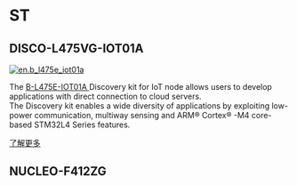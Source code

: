 # ST

## DISCO-L475VG-IOT01A

[![en.b\_l475e\_iot01a](https://img.alicdn.com/tfs/TB1KudtckyWBuNjy0FpXXassXXa-1200-849.png)](http://www.st.com/en/evaluation-tools/b-l475e-iot01a.html)

The [B-L475E-IOT01A ](http://www.st.com/en/evaluation-tools/b-l475e-iot01a.html)Discovery kit for IoT node allows users to develop applications with direct connection to cloud servers.  
The Discovery kit enables a wide diversity of applications by exploiting low-power communication, multiway sensing and ARM® Cortex® -M4 core-based STM32L4 Series features.

[了解更多](https://github.com/alibaba/AliOS-Things/tree/master/board/b_l475e)

## NUCLEO-F412ZG

